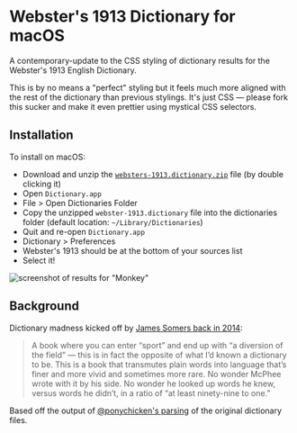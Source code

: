 # Webster's 1913 Dictionary for macOS

A contemporary-update to the CSS styling of dictionary results for the Webster's 1913 English Dictionary.

This is by no means a "perfect" styling but it feels much more aligned with the rest of the dictionary than previous stylings. It's just CSS — please fork this sucker and make it even prettier using mystical CSS selectors.

## Installation

To install on macOS: 

- Download and unzip the [`websters-1913.dictionary.zip`](https://github.com/cmod/websters-1913/raw/main/websters-1913.dictionary.zip) file (by double clicking it)
- Open `Dictionary.app`
- File > Open Dictionaries Folder
- Copy the unzipped `webster-1913.dictionary` file into the dictionaries folder (default location: `~/Library/Dictionaries`)
- Quit and re-open `Dictionary.app`
- Dictionary > Preferences
- Webster's 1913 should be at the bottom of your sources list
- Select it!

![screenshot of results for "Monkey"](https://github.com/cmod/websters-1913/raw/main/screenshots/example.jpg)

## Background

Dictionary madness kicked off by [James Somers back in 2014](https://jsomers.net/blog/dictionary):

> A book where you can enter “sport” and end up with “a diversion of the field” — this is in fact the opposite of what I’d known a dictionary to be. This is a book that transmutes plain words into language that’s finer and more vivid and sometimes more rare. No wonder McPhee wrote with it by his side. No wonder he looked up words he knew, versus words he didn’t, in a ratio of “at least ninety-nine to one.”

Based off the output of [@ponychicken's parsing](https://github.com/ponychicken/WebsterParser) of the original dictionary files. 
